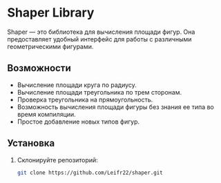 # Shaper Library

Shaper — это библиотека для вычисления площади фигур. Она предоставляет удобный интерфейс для работы с различными геометрическими фигурами.

## Возможности

- Вычисление площади круга по радиусу.
- Вычисление площади треугольника по трем сторонам.
- Проверка треугольника на прямоугольность.
- Возможность вычисления площади фигуры без знания ее типа во время компиляции.
- Простое добавление новых типов фигур.

## Установка

1. Склонируйте репозиторий:
   ```bash
   git clone https://github.com/Leifr22/shaper.git
